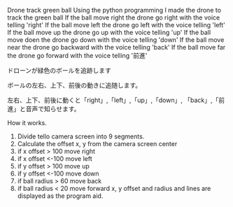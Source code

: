 Drone track green ball
Using the python programming I made the drone to track the green ball
If the ball move right the drone go right with the voice telling 'right'
If the ball move left the drone go left with the voice telling 'left'
If the ball move up the drone go up with the voice telling 'up'
If the ball move doen the drone go down with the voice telling 'down'
If the ball move near the drone go backward with the voice telling 'back'
If the ball move far the drone go forward with the voice telling '前進'

ドローンが緑色のボールを追跡します

ボールの左右、上下、前後の動きに追随します。

左右、上下、前後に動くと「right」,「left」,「up」,「down」, 「back」,「前進」と音声で知らせます。


How it works.
1. Divide tello camera screen into 9 segments.
2. Calculate the offset x, y from the camera screen center
3. if x offset > 100 move right
4. if x offset <-100 move left
5. if y offset > 100 move up
6. if y offset <-100 move down
7. if ball radius > 60 move back
8. if ball radius < 20 move forward
x, y offset and radius and lines are displayed as the program aid.
